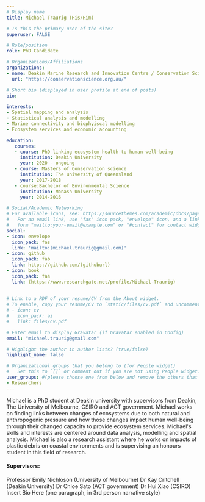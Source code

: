 ```yaml
---
# Display name
title: Michael Traurig (His/Him)

# Is this the primary user of the site?
superuser: FALSE

# Role/position
role: PhD Candidate

# Organizations/Affiliations
organizations:
- name: Deakin Marine Research and Innovation Centre / Conservation Science Lab / Marine Biophysical and spatial sciences lab
  url: "https://conservationscience.org.au/"

# Short bio (displayed in user profile at end of posts)
bio: 

interests:
- Spatial mapping and analysis
- Statistical analysis and modelling
- Marine connectivity and biophyiscal modelling
- Ecosystem services and economic accounting

education:  
   courses: 
   - course: PhD linking ecosystem health to human well-being
     institution: Deakin University
     year: 2020 - ongoing
   - course: Masters of Conservation science
     institution: The university of Queensland
     year: 2017-2018
   - course:Bachelor of Environmental Science
     institution: Monash University
     year: 2014-2016

# Social/Academic Networking
# For available icons, see: https://sourcethemes.com/academic/docs/page-builder/#icons
#   For an email link, use "fas" icon pack, "envelope" icon, and a link in the
#   form "mailto:your-email@example.com" or "#contact" for contact widget.
social:
- icon: envelope
  icon_pack: fas
  link: 'mailto:(michael.traurig@gmail.com)'
- icon: github
  icon_pack: fab
  link: https://github.com/(githuburl)
- icon: book
  icon_pack: fas
  link: (https://www.researchgate.net/profile/Michael-Traurig)
    
  
# Link to a PDF of your resume/CV from the About widget.
# To enable, copy your resume/CV to `static/files/cv.pdf` and uncomment the lines below.
# - icon: cv
#   icon_pack: ai
#   link: files/cv.pdf

# Enter email to display Gravatar (if Gravatar enabled in Config)
email: "michael.traurig@gmail.com"

# Highlight the author in author lists? (true/false)
highlight_name: false

# Organizational groups that you belong to (for People widget)
#   Set this to `[]` or comment out if you are not using People widget.
user_groups: #(please choose one from below and remove the others that aren't needed)
- Researchers
---
```


Michael is a PhD student at Deakin university with supervisors from Deakin, The University of Melbourne, CSIRO and ACT government. Michael works on finding links between changes of ecosystems due to both natural and anthropogenic pressure and how those changes impact human well-being through their changed capacity to provide ecosystem services. Michael's skills and interests are centered around data analysis, modelling and spatial analysis. Michael is also a research assistant where he works on impacts of plastic debris on coastal environments and is supervising an honours student in this field of research. 


#### Supervisors:
Professor Emily Nichloson (University of Melbourne)
Dr Kay Critchell (Deakin University)
Dr Chloe Sato (ACT government)
Dr Hui Xiao (CSIRO)
Insert Bio Here (one paragraph, in 3rd person narrative style)
